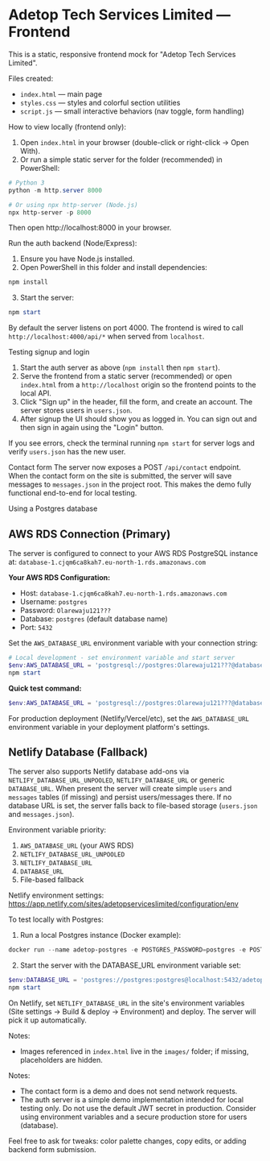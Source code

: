# Adetop Tech Services Limited — Frontend

This is a static, responsive frontend mock for "Adetop Tech Services Limited".

Files created:
- `index.html` — main page
- `styles.css` — styles and colorful section utilities
- `script.js` — small interactive behaviors (nav toggle, form handling)


How to view locally (frontend only):
1. Open `index.html` in your browser (double-click or right-click → Open With).
2. Or run a simple static server for the folder (recommended) in PowerShell:

```powershell
# Python 3
python -m http.server 8000

# Or using npx http-server (Node.js)
npx http-server -p 8000
```

Then open http://localhost:8000 in your browser.

Run the auth backend (Node/Express):

1. Ensure you have Node.js installed.
2. Open PowerShell in this folder and install dependencies:

```powershell
npm install
```

3. Start the server:

```powershell
npm start
```

By default the server listens on port 4000. The frontend is wired to call `http://localhost:4000/api/*` when served from `localhost`.

Testing signup and login
1. Start the auth server as above (`npm install` then `npm start`).
2. Serve the frontend from a static server (recommended) or open `index.html` from a `http://localhost` origin so the frontend points to the local API.
3. Click "Sign up" in the header, fill the form, and create an account. The server stores users in `users.json`.
4. After signup the UI should show you as logged in. You can sign out and then sign in again using the "Login" button.

If you see errors, check the terminal running `npm start` for server logs and verify `users.json` has the new user.

Contact form
The server now exposes a POST `/api/contact` endpoint. When the contact form on the site is submitted, the server will save messages to `messages.json` in the project root. This makes the demo fully functional end-to-end for local testing.

Using a Postgres database

## AWS RDS Connection (Primary)
The server is configured to connect to your AWS RDS PostgreSQL instance at:
`database-1.cjqm6ca8kah7.eu-north-1.rds.amazonaws.com`

**Your AWS RDS Configuration:**
- Host: `database-1.cjqm6ca8kah7.eu-north-1.rds.amazonaws.com`
- Username: `postgres`
- Password: `Olarewaju121???`
- Database: `postgres` (default database name)
- Port: `5432`

Set the `AWS_DATABASE_URL` environment variable with your connection string:

```powershell
# Local development - set environment variable and start server
$env:AWS_DATABASE_URL = 'postgresql://postgres:Olarewaju121???@database-1.cjqm6ca8kah7.eu-north-1.rds.amazonaws.com:5432/postgres'
npm start
```

**Quick test command:**
```powershell
$env:AWS_DATABASE_URL = 'postgresql://postgres:Olarewaju121???@database-1.cjqm6ca8kah7.eu-north-1.rds.amazonaws.com:5432/postgres'; npm start
```

For production deployment (Netlify/Vercel/etc), set the `AWS_DATABASE_URL` environment variable in your deployment platform's settings.

## Netlify Database (Fallback)
The server also supports Netlify database add-ons via `NETLIFY_DATABASE_URL_UNPOOLED`, `NETLIFY_DATABASE_URL` or generic `DATABASE_URL`. When present the server will create simple `users` and `messages` tables (if missing) and persist users/messages there. If no database URL is set, the server falls back to file-based storage (`users.json` and `messages.json`).

Environment variable priority:
1. `AWS_DATABASE_URL` (your AWS RDS)
2. `NETLIFY_DATABASE_URL_UNPOOLED` 
3. `NETLIFY_DATABASE_URL`
4. `DATABASE_URL`
5. File-based fallback

Netlify environment settings: https://app.netlify.com/sites/adetopserviceslimited/configuration/env

To test locally with Postgres:

1. Run a local Postgres instance (Docker example):

```powershell
docker run --name adetop-postgres -e POSTGRES_PASSWORD=postgres -e POSTGRES_USER=postgres -e POSTGRES_DB=adetop -p 5432:5432 -d postgres:15
```

2. Start the server with the DATABASE_URL environment variable set:

```powershell
$env:DATABASE_URL = 'postgres://postgres:postgres@localhost:5432/adetop'
npm start
```

On Netlify, set `NETLIFY_DATABASE_URL` in the site's environment variables (Site settings → Build & deploy → Environment) and deploy. The server will pick it up automatically.

Notes:
- Images referenced in `index.html` live in the `images/` folder; if missing, placeholders are hidden.

Notes:
- The contact form is a demo and does not send network requests.
- The auth server is a simple demo implementation intended for local testing only. Do not use the default JWT secret in production. Consider using environment variables and a secure production store for users (database).

Feel free to ask for tweaks: color palette changes, copy edits, or adding backend form submission.
